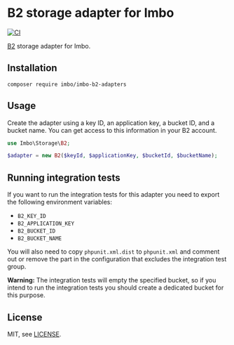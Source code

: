 # B2 storage adapter for Imbo

[![CI](https://github.com/imbo/imbo-b2-adapters/workflows/CI/badge.svg)](https://github.com/imbo/imbo-b2-adapters/actions?query=workflow%3ACI)

[B2](https://www.backblaze.com/) storage adapter for Imbo.

## Installation

    composer require imbo/imbo-b2-adapters

## Usage

Create the adapter using a key ID, an application key, a bucket ID, and a bucket name. You can get access to this information in your B2 account.

```php
use Imbo\Storage\B2;

$adapter = new B2($keyId, $applicationKey, $bucketId, $bucketName);
```

## Running integration tests

If you want to run the integration tests for this adapter you need to export the following environment variables:

- `B2_KEY_ID`
- `B2_APPLICATION_KEY`
- `B2_BUCKET_ID`
- `B2_BUCKET_NAME`

You will also need to copy `phpunit.xml.dist` to `phpunit.xml` and comment out or remove the part in the configuration that excludes the integration test group.

**Warning:** The integration tests will empty the specified bucket, so if you intend to run the integration tests you should create a dedicated bucket for this purpose.

## License

MIT, see [LICENSE](LICENSE).
